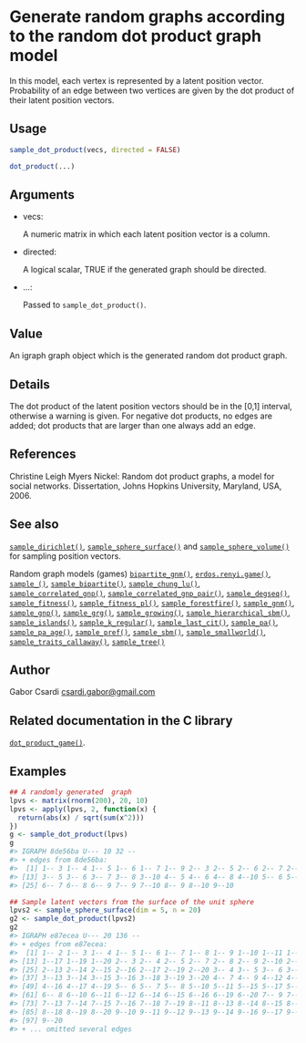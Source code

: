 # Generate random graphs according to the random dot product graph model

In this model, each vertex is represented by a latent position vector.
Probability of an edge between two vertices are given by the dot product
of their latent position vectors.

## Usage

``` r
sample_dot_product(vecs, directed = FALSE)

dot_product(...)
```

## Arguments

- vecs:

  A numeric matrix in which each latent position vector is a column.

- directed:

  A logical scalar, TRUE if the generated graph should be directed.

- ...:

  Passed to `sample_dot_product()`.

## Value

An igraph graph object which is the generated random dot product graph.

## Details

The dot product of the latent position vectors should be in the \[0,1\]
interval, otherwise a warning is given. For negative dot products, no
edges are added; dot products that are larger than one always add an
edge.

## References

Christine Leigh Myers Nickel: Random dot product graphs, a model for
social networks. Dissertation, Johns Hopkins University, Maryland, USA,
2006.

## See also

[`sample_dirichlet()`](https://r.igraph.org/reference/sample_dirichlet.md),
[`sample_sphere_surface()`](https://r.igraph.org/reference/sample_sphere_surface.md)
and
[`sample_sphere_volume()`](https://r.igraph.org/reference/sample_sphere_volume.md)
for sampling position vectors.

Random graph models (games)
[`bipartite_gnm()`](https://r.igraph.org/reference/sample_bipartite_gnm.md),
[`erdos.renyi.game()`](https://r.igraph.org/reference/erdos.renyi.game.md),
[`sample_()`](https://r.igraph.org/reference/sample_.md),
[`sample_bipartite()`](https://r.igraph.org/reference/sample_bipartite.md),
[`sample_chung_lu()`](https://r.igraph.org/reference/sample_chung_lu.md),
[`sample_correlated_gnp()`](https://r.igraph.org/reference/sample_correlated_gnp.md),
[`sample_correlated_gnp_pair()`](https://r.igraph.org/reference/sample_correlated_gnp_pair.md),
[`sample_degseq()`](https://r.igraph.org/reference/sample_degseq.md),
[`sample_fitness()`](https://r.igraph.org/reference/sample_fitness.md),
[`sample_fitness_pl()`](https://r.igraph.org/reference/sample_fitness_pl.md),
[`sample_forestfire()`](https://r.igraph.org/reference/sample_forestfire.md),
[`sample_gnm()`](https://r.igraph.org/reference/sample_gnm.md),
[`sample_gnp()`](https://r.igraph.org/reference/sample_gnp.md),
[`sample_grg()`](https://r.igraph.org/reference/sample_grg.md),
[`sample_growing()`](https://r.igraph.org/reference/sample_growing.md),
[`sample_hierarchical_sbm()`](https://r.igraph.org/reference/sample_hierarchical_sbm.md),
[`sample_islands()`](https://r.igraph.org/reference/sample_islands.md),
[`sample_k_regular()`](https://r.igraph.org/reference/sample_k_regular.md),
[`sample_last_cit()`](https://r.igraph.org/reference/sample_last_cit.md),
[`sample_pa()`](https://r.igraph.org/reference/sample_pa.md),
[`sample_pa_age()`](https://r.igraph.org/reference/sample_pa_age.md),
[`sample_pref()`](https://r.igraph.org/reference/sample_pref.md),
[`sample_sbm()`](https://r.igraph.org/reference/sample_sbm.md),
[`sample_smallworld()`](https://r.igraph.org/reference/sample_smallworld.md),
[`sample_traits_callaway()`](https://r.igraph.org/reference/sample_traits_callaway.md),
[`sample_tree()`](https://r.igraph.org/reference/sample_tree.md)

## Author

Gabor Csardi <csardi.gabor@gmail.com>

## Related documentation in the C library

[`dot_product_game()`](https://igraph.org/c/html/latest/igraph-Generators.html#igraph_dot_product_game).

## Examples

``` r
## A randomly generated  graph
lpvs <- matrix(rnorm(200), 20, 10)
lpvs <- apply(lpvs, 2, function(x) {
  return(abs(x) / sqrt(sum(x^2)))
})
g <- sample_dot_product(lpvs)
g
#> IGRAPH 8de56ba U--- 10 32 -- 
#> + edges from 8de56ba:
#>  [1] 1-- 3 1-- 4 1-- 5 1-- 6 1-- 7 1-- 9 2-- 3 2-- 5 2-- 6 2-- 7 2-- 9 2--10
#> [13] 3-- 5 3-- 6 3-- 7 3-- 8 3--10 4-- 5 4-- 6 4-- 8 4--10 5-- 6 5-- 7 5-- 8
#> [25] 6-- 7 6-- 8 6-- 9 7-- 9 7--10 8-- 9 8--10 9--10

## Sample latent vectors from the surface of the unit sphere
lpvs2 <- sample_sphere_surface(dim = 5, n = 20)
g2 <- sample_dot_product(lpvs2)
g2
#> IGRAPH e87ecea U--- 20 136 -- 
#> + edges from e87ecea:
#>  [1] 1-- 2 1-- 3 1-- 4 1-- 5 1-- 6 1-- 7 1-- 8 1-- 9 1--10 1--11 1--14 1--16
#> [13] 1--17 1--19 1--20 2-- 3 2-- 4 2-- 5 2-- 7 2-- 8 2-- 9 2--10 2--11 2--12
#> [25] 2--13 2--14 2--15 2--16 2--17 2--19 2--20 3-- 4 3-- 5 3-- 6 3-- 8 3-- 9
#> [37] 3--13 3--14 3--15 3--16 3--18 3--19 3--20 4-- 7 4-- 9 4--12 4--13 4--14
#> [49] 4--16 4--17 4--19 5-- 6 5-- 7 5-- 8 5--10 5--11 5--15 5--17 5--20 6-- 7
#> [61] 6-- 8 6--10 6--11 6--12 6--14 6--15 6--16 6--19 6--20 7-- 9 7--10 7--12
#> [73] 7--13 7--14 7--15 7--16 7--18 7--19 8--11 8--13 8--14 8--15 8--16 8--17
#> [85] 8--18 8--19 8--20 9--10 9--11 9--12 9--13 9--14 9--16 9--17 9--18 9--19
#> [97] 9--20
#> + ... omitted several edges
```
